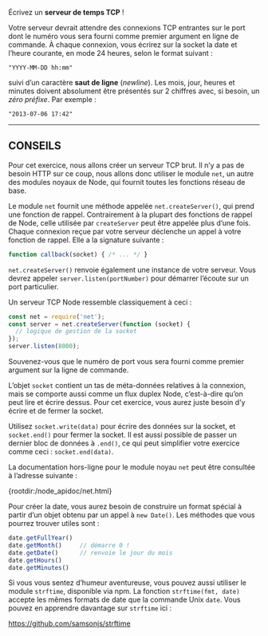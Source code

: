 Écrivez un **serveur de temps TCP** !

Votre serveur devrait attendre des connexions TCP entrantes sur le port dont
le numéro vous sera fourni comme premier argument en ligne de commande.  À
chaque connexion, vous écrirez sur la socket la date et l’heure courante, en
mode 24 heures, selon le format suivant :

```
"YYYY-MM-DD hh:mm"
```

suivi d’un caractère **saut de ligne** (*newline*).  Les mois, jour, heures et
minutes doivent absolument être présentés sur 2 chiffres avec, si besoin, un
*zéro préfixe*.  Par exemple :

```
"2013-07-06 17:42"
```

----------------------------------------------------------------------

## CONSEILS

Pour cet exercice, nous allons créer un serveur TCP brut.  Il n’y a pas de
besoin HTTP sur ce coup, nous allons donc utiliser le module `net`, un autre
des modules noyaux de Node, qui fournit toutes les fonctions réseau de base.

Le module `net` fournit une méthode appelée `net.createServer()`, qui prend
une fonction de rappel.  Contrairement à la plupart des fonctions de rappel
de Node, celle utilisée par `createServer` peut être appelée plus d’une fois.
Chaque connexion reçue par votre serveur déclenche un appel à votre fonction
de rappel.  Elle a la signature suivante :

```js
function callback(socket) { /* ... */ }
```

`net.createServer()` renvoie également une instance de votre serveur. Vous
devrez appeler `server.listen(portNumber)` pour démarrer l’écoute sur un
port particulier.

Un serveur TCP Node ressemble classiquement à ceci :

```js
const net = require('net');
const server = net.createServer(function (socket) {
  // logique de gestion de la socket
});
server.listen(8000);
```

Souvenez-vous que le numéro de port vous sera fourni comme premier argument
sur la ligne de commande.

L’objet `socket` contient un tas de méta-données relatives à la connexion,
mais se comporte aussi comme un flux duplex Node, c’est-à-dire qu’on peut
lire et écrire dessus.  Pour cet exercice, vous aurez juste besoin d’y écrire
et de fermer la socket.

Utilisez `socket.write(data)` pour écrire des données sur la socket, et
`socket.end()` pour fermer la socket.  Il est aussi possible de passer un
dernier bloc de données à `.end()`, ce qui peut simplifier votre exercice
comme ceci : `socket.end(data)`.

La documentation hors-ligne pour le module noyau `net` peut être consultée
à l’adresse suivante :

  {rootdir:/node_apidoc/net.html}

Pour créer la date, vous aurez besoin de construire un format spécial à partir
d’un objet obtenu par un appel à `new Date()`.  Les méthodes que vous pourrez
trouver utiles sont :

```js
date.getFullYear()
date.getMonth()     // démarre 0 !
date.getDate()      // renvoie le jour du mois
date.getHours()
date.getMinutes()
```

Si vous vous sentez d’humeur aventureuse, vous pouvez aussi utiliser le module
`strftime`, disponible via npm.  La fonction `strftime(fmt, date)` accepte les
mêmes formats de date que la commande Unix `date`.  Vous pouvez en apprendre
davantage sur `strftime` ici :

  https://github.com/samsonjs/strftime
